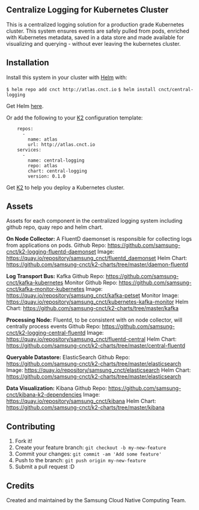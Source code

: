 ## Centralize Logging for Kubernetes Cluster
This is a centralized logging solution for a production grade Kubernetes cluster. This system ensures events are safely pulled from pods, enriched with Kubernetes metadata, saved in a data store and made available for visualizing and querying - without ever leaving the kubernetes cluster.

## Installation
Install this system in your cluster with [Helm](https://github.com/kubernetes/helm) with: 

```$ helm repo add cnct http://atlas.cnct.io```
```$ helm install cnct/central-logging```

Get Helm [here](https://github.com/kubernetes/helm/blob/master/docs/install.md).

Or add the following to your [K2](https://github.com/samsung-cnct/k2) configuration template:

```  clusterServices:
    repos:
      -
        name: atlas
        url: http://atlas.cnct.io
    services:
      -
        name: central-logging
        repo: atlas
        chart: central-logging
        version: 0.1.0 
```

Get [K2](https://github.com/samsung-cnct/k2) to help you deploy a Kubernetes cluster.

## Assets
Assets for each component in the centralized logging system including github repo, quay repo and helm chart. 

**On Node Collector:** A FluentD daemonset is responsible for collecting logs from applications on pods.
Github Repo: https://github.com/samsung-cnct/k2-logging-fluentd-daemonset
Image: https://quay.io/repository/samsung_cnct/fluentd_daemonset
Helm Chart: https://github.com/samsung-cnct/k2-charts/tree/master/daemon-fluentd

**Log Transport Bus:** Kafka 
Github Repo: https://github.com/samsung-cnct/kafka-kubernetes
Monitor Github Repo: https://github.com/samsung-cnct/kafka-monitor-kubernetes
Image: https://quay.io/repository/samsung_cnct/kafka-petset
Monitor Image: https://quay.io/repository/samsung_cnct/kubernetes-kafka-monitor
Helm Chart: https://github.com/samsung-cnct/k2-charts/tree/master/kafka

**Processing Node:** Fluentd, to be consistent with on node collector, will centrally process events
Github Repo: https://github.com/samsung-cnct/k2-logging-central-fluentd
Image: https://quay.io/repository/samsung_cnct/fluentd-central
Helm Chart: https://github.com/samsung-cnct/k2-charts/tree/master/central-fluentd

**Queryable Datastore:** ElasticSearch
Github Repo: https://github.com/samsung-cnct/k2-charts/tree/master/elasticsearch
Image: https://quay.io/repository/samsung_cnct/elasticsearch
Helm Chart: https://github.com/samsung-cnct/k2-charts/tree/master/elasticsearch

**Data Visualization:** Kibana
Github Repo: https://github.com/samsung-cnct/kibana-k2-dependencies
Image: https://quay.io/repository/samsung_cnct/kibana
Helm Chart: https://github.com/samsung-cnct/k2-charts/tree/master/kibana

## Contributing

1. Fork it!
2. Create your feature branch: `git checkout -b my-new-feature`
3. Commit your changes: `git commit -am 'Add some feature'`
4. Push to the branch: `git push origin my-new-feature`
5. Submit a pull request :D

## Credits

Created and maintained by the Samsung Cloud Native Computing Team.

